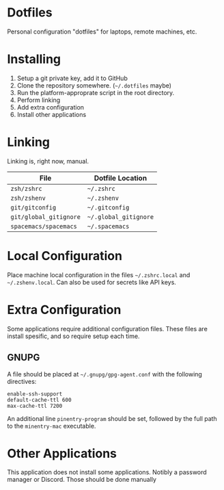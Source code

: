 # Dotfiles

Personal configuration "dotfiles" for laptops, remote machines, etc.

# Installing

1. Setup a git private key, add it to GitHub
2. Clone the repository somewhere. (`~/.dotfiles` maybe)
3. Run the platform-approprate script in the root directory.
4. Perform linking
5. Add extra configuration
6. Install other applications

# Linking

Linking is, right now, manual.

| File                   | Dotfile Location      |
|------------------------|-----------------------|
| `zsh/zshrc`            | `~/.zshrc`            |
| `zsh/zshenv`           | `~/.zshenv`           |
| `git/gitconfig`        | `~/.gitconfig`        |
| `git/global_gitignore` | `~/.global_gitignore` |
| `spacemacs/spacemacs`  | `~/.spacemacs`        |

# Local Configuration

Place machine local configuration in the files `~/.zshrc.local` and `~/.zshenv.local`. Can also be used for secrets like API keys.

# Extra Configuration

Some applications require additional configuration files. These files are install spesific, and so require setup each time.

## GNUPG

A file should be placed at `~/.gnupg/gpg-agent.conf` with the following directives:

```
enable-ssh-support
default-cache-ttl 600
max-cache-ttl 7200
```

An additional line `pinentry-program` should be set, followed by the full path to the `minentry-mac` executable.

# Other Applications

This application does not install some applications. Notibly a password manager or Discord. Those should be done manually
